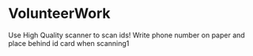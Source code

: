 # VolunteerWork

Use High Quality scanner to scan ids!
Write phone number on paper and place behind id card when scanning1
